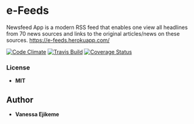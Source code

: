 # e-Feeds
Newsfeed App is a modern RSS feed that enables one view all headlines from 70 news sources and links to the original articles/news on these sources. https://e-feeds.herokuapp.com/

[![Code Climate](https://codeclimate.com/github/Vynessa/newsfeed-app/badges/gpa.svg)](https://codeclimate.com/github/Vynessa/newsfeed-app)
[![Travis Build](https://travis-ci.org/Vynessa/newsfeed-app.svg?branch=develop)](https://travis-ci.org/Vynessa/newsfeed-app)
[![Coverage Status](https://coveralls.io/repos/github/Vynessa/inverted-index-api/badge.svg?branch=back-end)](https://coveralls.io/github/Vynessa/inverted-index-api?branch=back-end)


### License
  *  **MIT**
## Author
* **Vanessa Ejikeme**